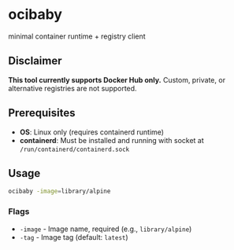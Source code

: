 # ocibaby
minimal container runtime + registry client

## Disclaimer

**This tool currently supports Docker Hub only.** Custom, private, or alternative registries are not supported.

## Prerequisites

- **OS**: Linux only (requires containerd runtime)
- **containerd**: Must be installed and running with socket at `/run/containerd/containerd.sock`

## Usage

```bash
ocibaby -image=library/alpine
```

### Flags
- `-image` - Image name, required (e.g., `library/alpine`)
- `-tag` - Image tag (default: `latest`)
